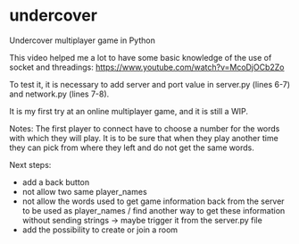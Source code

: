 # undercover
Undercover multiplayer game in Python

This video helped me a lot to have some basic knowledge of the use of socket and threadings:
https://www.youtube.com/watch?v=McoDjOCb2Zo

To test it, it is necessary to add server and port value in server.py (lines 6-7) and network.py (lines 7-8).

It is my first try at an online multiplayer game, and it is still a WIP.

Notes:
The first player to connect have to choose a number for the words with which they will play. It is to be sure that when they play another time they can pick from where they left and do not get the same words.

Next steps:
- add a back button
- not allow two same player_names
- not allow the words used to get game information back from the server to be used as player_names / find another way to get these information without sending strings -> maybe trigger it from the server.py file
- add the possibility to create or join a room
